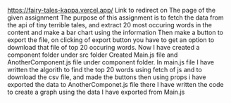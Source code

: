 https://fairy-tales-kappa.vercel.app/
Link to redirect on The page of the given assignment
The purpose of this assignment is to fetch the data from the api of tiny terrible tales, and extract 20 most occuring words in the content and make a bar chart using the information
Then make a button to export the file, on clicking of export button you have to get an option to download that file of top 20 occuring words.
Now I have created a component folder under src folder
Created Main.js file and AnotherComponent.js file under component folder.
In main.js file I have written the algorith to find the top 20 words using fetch of js and to download the csv file, and made the buttons 
then using props i have exported the data to AnotherComponet.js file there I have written the code to create a graph using the data I have exported from Main.js
